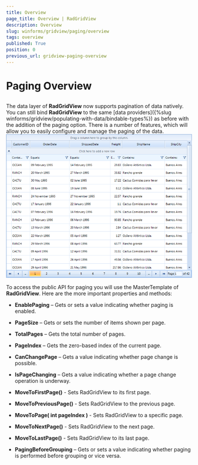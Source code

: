 ```yaml
---
title: Overview
page_title: Overview | RadGridView
description: Overview
slug: winforms/gridview/paging/overview
tags: overview
published: True
position: 0
previous_url: gridview-paging-overview
---
```


# Paging Overview



## 

The data layer of __RadGridView__ now supports pagination of data natively. You can still bind __RadGridView__ to the same [data providers]({%slug winforms/gridview/populating-with-data/bindable-types%}) as before with the addition of the paging option. There is a number of features, which will allow you to easily configure and manage the paging of the data.<br>![gridview-paging-overview 001](images/gridview-paging-overview001.png)

To access the public API for paging you will use the MasterTemplate of __RadGridView__. Here are the more important properties and methods:

* __EnablePaging__ – Gets or sets a value indicating whether paging is enabled.

* __PageSize__ – Gets or sets the number of items shown per page.

* __TotalPages__ – Gets the total number of pages.

* __PageIndex__ – Gets the zero-based index of the current page.

* __CanChangePage__ – Gets a value indicating whether page change is possible.

* __IsPageChanging__ – Gets a value indicating whether a page change operation is underway.

* __MoveToFirstPage()__ - Sets RadGridView to its first page.

* __MoveToPreviousPage()__ - Sets RadGridView to the previous page.

* __MoveToPage( int pageIndex )__ - Sets RadGridView to a specific page.

* __MoveToNextPage()__ - Sets RadGridView to the next page.

* __MoveToLastPage()__ - Sets RadGridView to its last page.

* __PagingBeforeGrouping__ – Gets or sets a value indicating whether paging is performed before grouping or vice versa.
            

